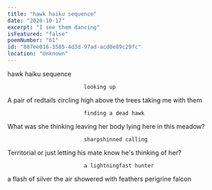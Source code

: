 ```yaml
---
title: "hawk haiku sequence"
date: "2020-10-17"
excerpt: "I see them dancing"
isFeatured: "false"
poemNumber: "61"
id: "887ee016-3585-4d3d-97ad-acd0e89c29fc"
location: "Unknown"
---
```


hawk haiku sequence

    						looking up

A pair of redtails
circling high above the trees
taking me with them

    						finding a dead hawk

What was she thinking
leaving her body lying
here in this meadow?

    						sharpshinned calling

Territorial
or just letting his mate know
he's thinking of her?

    						a lightningfast hunter

a flash of silver
the air showered with feathers
perigrine falcon
